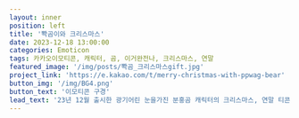 ```yaml
---
layout: inner
position: left
title: '뽝곰이와 크리스마스'
date: 2023-12-18 13:00:00
categories: Emoticon
tags: 카카오이모티콘, 캐릭터, 곰, 이거완전나, 크리스마스, 연말
featured_image: '/img/posts/뽝곰_크리스마스gift.jpg'
project_link: 'https://e.kakao.com/t/merry-christmas-with-ppwag-bear'
button_img: '/img/BG4.png'
button_text: '이모티콘 구경'
lead_text: '23년 12월 출시한 광기어린 눈을가진 분홍곰 캐릭터의 크리스마스, 연말 티콘'
---
```

